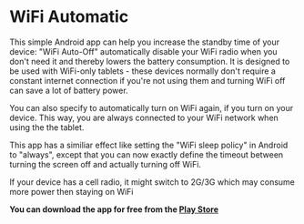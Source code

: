 WiFi Automatic
=============


This simple Android app can help you increase the standby time of your device: "WiFi Auto-Off" automatically disable your WiFi radio when you don't need it and thereby lowers the battery consumption.
It is designed to be used with WiFi-only tablets - these devices normally don't require a constant internet connection if you're not using them and turning WiFi off can save a lot of battery power.

You can also specify to automatically turn on WiFi again, if you turn on your device. This way, you are always connected to your WiFi network when using the the tablet.

This app has a similiar effect like setting the "WiFi sleep policy" in Android to "always", except that you can now exactly define the timeout between turning the screen off and actually turning off WiFi.


If your device has a cell radio, it might switch to 2G/3G which may consume more power then staying on WiFi




<b>You can download the app for free from the <a href="https://play.google.com/store/apps/details?id=de.j4velin.wifiAutoOff">Play Store</a></b>
